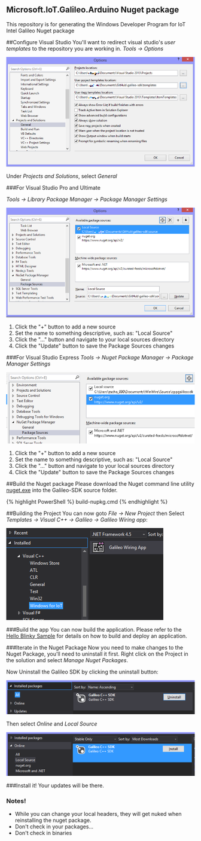 ## Microsoft.IoT.Galileo.Arduino Nuget package
This repository is for generating the Windows Developer Program for IoT Intel Galileo Nuget package

##Configure Visual Studio
You'll want to redirect visual studio's *user templates* to the repository you are working in.
*Tools -> Options*

![Template Config](images/Nuget_TemplateConfig.png)

Under *Projects and Solutions*, select *General*

###For Visual Studio Pro and Ultimate

*Tools -> Library Package Manager -> Package Manager Settings*

![Package Config](images/Nuget_PackageSourceConfig_VSU2013.png)
<br/>

1. Click the "+" button to add a new source
1. Set the name to something descriptive, such as: "Local Source"
1. Click the "..." button and navigate to your local sources directory
1. Click the "Update" button to save the Package Sources changes

###For Visual Studio Express
*Tools -> Nuget Package Manager -> Package Manager Settings*

![Package Config](images/Nuget_PackageSourceConfig_VSE2013.png)
<br/>

1. Click the "+" button to add a new source
1. Set the name to something descriptive, such as: "Local Source"
1. Click the "..." button and navigate to your local sources directory
1. Click the "Update" button to save the Package Sources changes

##Build the Nuget package
Please download the Nuget command line utility [nuget.exe](http://nuget.org/nuget.exe) into the Galileo-SDK source folder.

{% highlight PowerShell %}
build-nupkg.cmd
{% endhighlight %}

##Building the Project
You can now goto *File -> New Project* then Select *Templates -> Visual C++ -> Galileo -> Galileo Wiring app*:

![App Create](images/Nuget_AppCreate.png)

###Build the app
You can now build the application. Please refer to the [Hello Blinky Sample](HelloBlinky.htm) for details on how to build and deploy an application.

###Iterate in the Nuget Package
Now you need to make changes to the Nuget Package, you'll need to uninstall it first. Right click on the Project in the solution and select *Manage Nuget Packages*.

Now Uninstall the Galileo SDK by clicking the uninstall button:

![Nuget Install](images/Nuget_Install.png)

Then select *Online* and *Local Source*

![Nuget Reinstall](images/Nuget_Reinstall.png)

###Install it!
Your updates will be there.

### Notes!
* While you can change your local headers, they will get nuked when reinstalling the nuget package.
* Don't check in your packages...
* Don't check in binaries